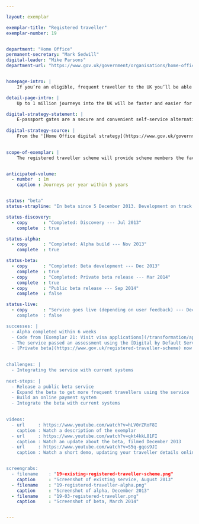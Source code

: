 ```yaml
---

layout: exemplar

exemplar-title: "Registered traveller"
exemplar-number: 19


department: "Home Office"
permanent-secretary: "Mark Sedwill"
digital-leader: "Mike Parsons"
department-url: "https://www.gov.uk/government/organisations/home-office"


homepage-intro: |
    If you’re an eligible, frequent traveller to the UK you’ll be able to easily apply to use e-passport gates, cutting time queuing at airports

detail-page-intro: |
    Up to 1 million journeys into the UK will be faster and easier for eligible frequent travellers

digital-strategy-statement: |
    E-passport gates are a secure and convenient self-service alternative to the conventional border control process. A quick and easy way of crossing the border, e-Gates have proved popular with the travelling public, with transactions steadily rising --- over the last year 7.8 million people used the gates
    
digital-strategy-source: |
    From the '[Home Office digital strategy](https://www.gov.uk/government/publications/home-office-digital-strategy)' --- December 2012
    

scope-of-exemplar: |
    The registered traveller scheme will provide scheme members the facility to use the e-passport gates where they have made an online application prior to travel.


anticipated-volume:
  - number  : 1m
    caption : Journeys per year within 5 years


status: "beta"
status-strapline: "In beta since 5 December 2013. Development on track."

status-discovery:
  - copy      : "Completed: Discovery --- Jul 2013"
    complete  : true

status-alpha:
  - copy      : "Completed: Alpha build --- Nov 2013"
    complete  : true

status-beta:
  - copy      : "Completed: Beta development --- Dec 2013"
    complete  : true
  - copy      : "Completed: Private beta release --- Mar 2014"
    complete  : true
  - copy      : "Public beta release --- Sep 2014"
    complete  : false

status-live:
  - copy      : "Service goes live (depending on user feedback) --- Dec 2014”
    complete  : false

successes: |
  - Alpha completed within 6 weeks
  - Code from [Exemplar 21: Visit visa applications](/transformation/apply-visa) reused, saving time
  - The service passed an assessment using the [Digital by Default Service Standard](https://www.gov.uk/service-manual/digital-by-default) between the alpha and beta phases
  - [Private beta](https://www.gov.uk/registered-traveller-scheme) now live

  
challenges: |
  - Integrating the service with current systems
  
next-steps: |
  - Release a public beta service
  - Expand the beta to get more frequent travellers using the service
  - Build an online payment system
  - Integrate the beta with current systems
  

videos:
  - url     : https://www.youtube.com/watch?v=hLV0rZRoF8I
    caption : Watch a description of the exemplar
  - url     : https://www.youtube.com/watch?v=qkt4kkL81FI
    caption : Watch an update about the beta, filmed December 2013
  - url     : https://www.youtube.com/watch?v=S5q-gqos9JI
    caption : Watch a short demo, updating your traveller details online, filmed January 2014


screengrabs:
  - filename    : "19-existing-registered-traveller-scheme.png"
    caption     : "Screenshot of existing service, August 2013"
  - filename    : "19-registered-traveller-alpha.png"
    caption     : "Screenshot of alpha, December 2013"
  - filename    : "19-03-registered-traveller.png"
    caption     : "Screenshot of beta, March 2014"


---
```




